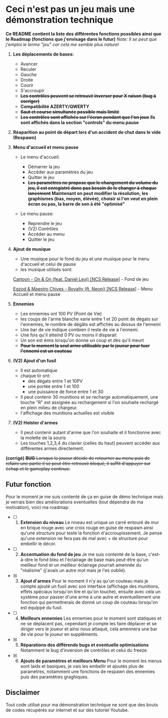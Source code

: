 # Ceci n'est pas un jeu mais une démonstration technique

**Ce README contient la liste des différentes fonctions possibles ainsi que le Roadmap (fonctions que j'envisage dans le futur)**
*Note: Il se peut que j'emploi le terme "jeu" car cela me semble plus naturel*

1. **Les déplacements de bases:**
   - Avancer
   - Reculer
   - Gauche
   - Droite
   - Courir
   - S'accroupir
   - **~~Les contrôles peuvent se retrouvé inverser pour X raison (bug à corriger)~~**
   - **Compatibilité AZERTY/QWERTY**
   - **~~Saut et course simultanée possible mais limité~~**
   - **~~Les contrôles sont affichés sur l'écran pendant que l'on joue~~ Ils sont affichés dans la section "controls" du menu pause**

2. **Réaparition au point de départ lors d'un accident de chut dans le vide (Respawn)**

3. **Menu d'accueil et menu pause**
   - Le menu d'accueil:
     - Démarrer la jeu
     - Accéder aux paramètres du jeu
     - Quitter le jeu
     - **~~Les paramètres ne propose que le changement du volume du jeu, il est enregistré donc pas besoin de le changer à chaque lancement~~ Maintenant on peut modifier la résolution, les graphismes (bas, moyen, élévée), choisir si l'on veut en plein écran ou pas, la barre de son à été "optimisé"**

   - Le menu pause:
     - Reprendre le jeu
     - (V2) Contrôles
     - Accéder au menu
     - Quitter le jeu

4. **Ajout de musique**
   - Une musique pour le fond du jeu et une musique pour le menu d'accueil et celui de pause
   - les musique utilisés sont:

   [Cartoon - On & On (feat. Daniel Levi) [NCS Release]](https://www.youtube.com/watch?v=K4DyBUG242c&ab_channel=NoCopyrightSounds) - Fond de jeu

   [Egzod & Maestro Chives - Royalty (ft. Neoni) [NCS Release]](https://www.youtube.com/watch?v=C5fLxtJH2Qs&ab_channel=NoCopyrightSounds) - Menu Accueil et menu pause

5. **Ennemies**
   - Les ennemies ont 100 PV (Point de Vie)
   - les coups de l'arme blanche varie entre 1 et 20 point de dégats sur l'ennemies, le nombre de dégâts est affichés au dessus de l'ennemi
   - Une bar de vie indique combien il reste de vie à l'ennemi.
   - Une fois qu'il atteind 0 PV ou moins il disparait
   - Un son est émis lorsqu'on donne un coup et dès qu'il meurt
   - **~~Pour le moment la seul arme utilisable par le joueur pour tuer l'ennemi est un couteau~~**

6. **(V2) Ajout d'un fusil**
   - Il est automatique
   - chaque tir ont:
     - des dégats entre 1 et 10PV
     - une portée entre 1 et 100
     - une puissance de force entre 1 et 30
   - Il peut contenir 30 munitions et se recharge automatiquement, une touche "R" est assignée au rechargement si l'on souhaite rechargé en plein milieu de chargeur.
   - l'affichage des munitions actuelles est visible

7. **(V2) Holster d'armes**
   - Il peut contenir autant d'arme que l'on souhaite et il fonctionne avec la molette de la souris
   - Les touches 1,2,3,4 du clavier (celles du haut) peuvent accéder aux différentes armes directement.

**(corrigé)**
~~**BUG**
Lorsque le joueur décide de retourner au menu puis de refaire une partie il se peut être retrouvé bloqué, il suffit d'appuyer sur échap et le gameplay continue.~~

## Futur fonction

Pour le moment je me suis contenté de ça en guise de démo technique mais je verrais bien des améliorations eventuelles (tout dépendra de ma motivation), voici ma roadmap:

- [ ] 1. **Extension du niveau**
Le niveau est unique un carré entouré de mur en brique rouge avec une croix rouge en guise de respawn ainsi qu'une structure pour testé la fonction d'accroupissement. Je pense qu'une extension ne fera pas de mal avec + de structure pour embellir le décor.

- [ ] 2. **Accentuation du fond de jeu**
Je me suis contenté de la base, c'est-à-dire le fond bleu et l'éclairage de base mais peut-être qu'un meilleur fond et un meilleur éclairage pourrait amennée du "réalisme" (j'avais un autre mot mais je l'es oublié).

- [x] 3. **Ajout d'armes**
Pour le moment il n'y as qu'un couteau mais je compte ajouté un fusil avec son interface (affichage des munitions, effets spéciaux lorsqu'on tire et qu'on touche), ensuite avec cela un système pour passer d'une arme à une autre et eventuellement une fonction qui permettrerais de donné un coup de couteau lorsqu'on est équippé du fusil.

- [ ] 4. **Meilleurs ennemies**
Les ennemies pour le moment sont statiques et ne se déplacent pas, cependant je compte les faire déplacer et se diriger vers le joueur et ainsi nous attaqué, cela amennera une bar de vie pour le joueur en suppléments.

- [x] 5. **Réparations des différends bugs et eventuelle optimisations**
Notamment le bug d'inversion de contrôles et celui du freeze.

- [x]  6. **Ajouts de paramètres et meilleurs Menu**
Pour le moment les menus sont laids et basiques, je vais les embellir et ajoutés plus de paramètres, notamment une fonctions de respawn des ennemies puis des paramètres graghiques.

## Disclaimer

Tout code utilisé pour ma démonstration technique ne sont que des bouts de codes récupérés sur internet et sur des tutoriel Youtube.
